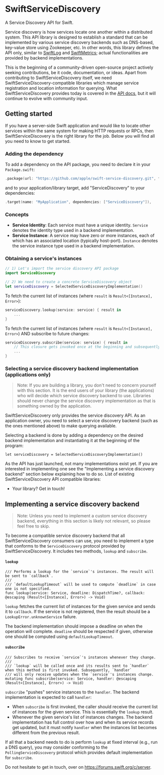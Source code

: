 # SwiftServiceDiscovery

A Service Discovery API for Swift. 

Service discovery is how services locate one another within a distributed system. This API library is designed to establish a standard that can be implemented by various service discovery backends such as DNS-based, key-value store using Zookeeper, etc. In other words, this library defines the API only, similar to [SwiftLog](https://github.com/apple/swift-log) and [SwiftMetrics](https://github.com/apple/swift-metrics); actual functionalities are provided by backend implementations. 

This is the beginning of a community-driven open-source project actively seeking contributions, be it code, documentation, or ideas. Apart from contributing to SwiftServiceDiscovery itself, we need SwiftServiceDiscovery-compatible libraries which manage service registration and location information for querying. What SwiftServiceDiscovery provides today is covered in the [API docs][api-docs], but it will continue to evolve with community input.

## Getting started

If you have a server-side Swift application and would like to locate other services within the same system for making HTTP requests or RPCs, then SwiftServiceDiscovery is the right library for the job. Below you will find all you need to know to get started.

### Adding the dependency

To add a dependency on the API package, you need to declare it in your `Package.swift`:

```swift
.package(url: "https://github.com/apple/swift-service-discovery.git", from: "1.0.0"),
```

and to your application/library target, add "ServiceDiscovery" to your dependencies:

```swift
.target(name: "MyApplication", dependencies: ["ServiceDiscovery"]),
```

### Concepts

- **Service Identity**: Each service must have a unique identity. `Service` denotes the identity type used in a backend implementation.  
- **Service Instance**: A service may have zero or more instances, each of which has an associated location (typically host-port). `Instance` denotes the service instance type used in a backend implementation. 

### Obtaining a service's instances

```swift
// 1) Let's import the service discovery API package
import ServiceDiscovery

// 2) We need to create a concrete ServiceDiscovery object
let serviceDiscovery = SelectedServiceDiscoveryImplementation()
```

To fetch the current list of instances (where `result` is `Result<[Instance], Error>`):

```swift
serviceDiscovery.lookup(service: service) { result in
    ...
}
```

To fetch the current list of instances (where `result` is `Result<[Instance], Error>`) AND subscribe to future changes:

```swift
serviceDiscovery.subscribe(service: service) { result in
    // This closure gets invoked once at the beginning and subsequently each time a change occurs
    ...
}
```

### Selecting a service discovery backend implementation (applications only)

> Note: If you are building a library, you don't need to concern yourself with this section. It is the end users of your library (the applications) who will decide which service discovery backend to use. Libraries should never change the service discovery implementation as that is something owned by the application.

SwiftServiceDiscovery only provides the service discovery API. As an application owner, you need to select a service discovery backend (such as the ones mentioned above) to make querying available.

Selecting a backend is done by adding a dependency on the desired backend implementation and instantiating it at the beginning of the program:

```
let serviceDiscovery = SelectedServiceDiscoveryImplementation()
```

As the API has just launched, not many implementations exist yet. If you are interested in implementing one see the "Implementing a service discovery backend" section below explaining how to do so. List of existing SwiftServiceDiscovery API compatible libraries:

- Your library? Get in touch!

## Implementing a service discovery backend

> Note: Unless you need to implement a custom service discovery backend, everything in this section is likely not relevant, so please feel free to skip.

To become a compatible service discovery backend that all SwiftServiceDiscovery consumers can use, you need to implement a type that conforms to the `ServiceDiscovery` protocol provided by SwiftServiceDiscovery. It includes two methods, `lookup` and `subscribe`.

#### `lookup`

```
/// Performs a lookup for the `service`'s instances. The result will be sent to `callback`.
///
/// `defaultLookupTimeout` will be used to compute `deadline` in case one is not specified.
func lookup(service: Service, deadline: DispatchTime?, callback: @escaping (Result<[Instance], Error>) -> Void)
```

`lookup` fetches the current list of instances for the given service and sends it to `callback`. If the service is not registered, then the result should be a `LookupError.unknownService` failure. 

The backend implementation should impose a deadline on when the operation will complete. `deadline` should be respected if given, otherwise one should be computed using `defaultLookupTimeout`. 

#### `subscribe`

```
/// Subscribes to receive `service`'s instances whenever they change.
///
/// `lookup` will be called once and its results sent to `handler` when this method is first invoked. Subsequently, `handler`
/// will only receive updates when the `service`'s instances change.
mutating func subscribe(service: Service, handler: @escaping (Result<[Instance], Error>) -> Void)
```

`subscribe` "pushes" service instances to the `handler`. The backend implementation is expected to call `handler`:

- When `subscribe` is first invoked, the caller should receive the current list of instances for the given service. This is essentially the `lookup`  result.
- Whenever the given service's list of instances changes. The backend implementation has full control over how and when its service records get updated, but it must notify `handler` when the instances list becomes different from the previous result. 

If all that a backend needs to do is perform `lookup` at fixed interval (e.g., run a DNS query), you may consider conforming to the `PollingServiceDiscovery` protocol which provides default implementation for `subscribe`.  

Do not hesitate to get in touch, over on https://forums.swift.org/c/server.

[api-docs]: https://apple.github.io/swift-service-discovery/docs/current/ServiceDiscovery/ServiceDiscovery/index.html
